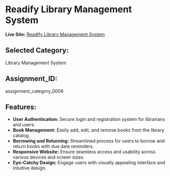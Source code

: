 # Readify Library Management System

**Live Site:** [Readify Library Management System](https://project-readify.web.app/login)

## Selected Category: 
Library Management System

## Assignment_ID:
assignment_category_0008

## Features:
- **User Authentication:** Secure login and registration system for librarians and users.
- **Book Management:** Easily add, edit, and remove books from the library catalog.
- **Borrowing and Returning:** Streamlined process for users to borrow and return books with due date reminders.
- **Responsive Website:** Ensure seamless access and usability across various devices and screen sizes.
- **Eye-Catchy Design:** Engage users with visually appealing interface and intuitive design.

